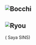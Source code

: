 ## ![Bocchi](https://github.com/user-attachments/assets/fd5c8a27-0423-4fa9-8a11-0cad082aee3c)
## ![Ryou](https://i.pinimg.com/736x/2f/e7/af/2fe7af5f32db360ad9e8a4dd43af2c28.jpg)
( Saya SINS)



<!--
**SINS52/SINS52** is a ✨ _special_ ✨ repository because its `README.md` (this file) appears on your GitHub profile.

Here are some ideas to get you started:

- 🔭 I’m currently working on ...
- 🌱 I’m currently learning ...
- 👯 I’m looking to collaborate on ...
- 🤔 I’m looking for help with ...
- 💬 Ask me about ...
- 📫 How to reach me: ...
- 😄 Pronouns: ...
- ⚡ Fun fact: ...
-->

